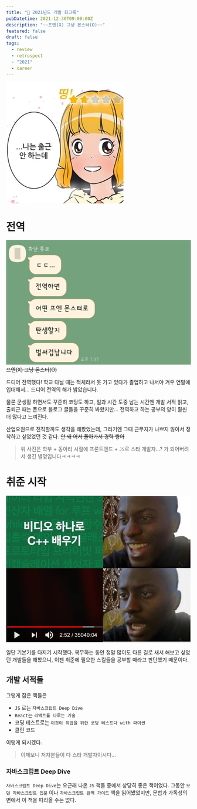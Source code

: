 ```yaml
---
title: "💬 2021년도 개발 회고록"
pubDatetime: 2021-12-30T09:00:00Z
description: "~~프엔(X) 그냥 몬스터(O)~~"
featured: false
draft: false
tags:
  - review
  - retrospect
  - "2021"
  - career
---
```


![썸네일](./thumbnail.jpg)

# 전역

![전역](./end_of_service.jpg)
~~프엔(X) 그냥 몬스터(O)~~

드디어 전역했다! 
학교 다닐 때는 적체라서 못 가고 있다가 졸업하고 나서야 겨우 연말에 입대해서... 드디어 전역의 해가 밝았습니다.

물론 군생활 하면서도 꾸준히 코딩도 하고, 일과 시간 도중 남는 시간엔 개발 서적 읽고, 출퇴근 때는 폰으로 블로그 글들을 꾸준히 봐왔지만... 전역하고 하는 공부의 양이 훨씬 더 많다고 느껴진다.

산업요원으로 전직할까도 생각을 해봤었는데, 그러기엔 그때 근무지가 나쁘지 않아서 정착하고 싶었었던 것 같다.
~~안 돼 어서 돌아가서 경력 쌓아~~

> 위 사진은 학부 + 동아리 시절에 프론트엔드 + `JS`로 스타 개발자...? 가 되어버려서 생긴 별명입니다ㅋㅋㅋㅋ

# 취준 시작

![취준](./study.jpg)

일단 기본기를 다지기 시작했다.
복무하는 동안 정말 많이도 다른 길로 새서 해보고 싶었던 개발들을 해봤으니, 이젠 취준에 필요한 스킬들을 공부할 때라고 판단했기 때문이다.

## 개발 서적들

그렇게 잡은 책들은

- `JS` 로는 `자바스크립트 Deep Dive` 
- `React`는 `리액트를 다루는 기술`
- 코딩 테스트로는 `이것이 취업을 위한 코딩 테스트다 with 파이썬`
- 클린 코드

이렇게 되시겠다. 

> 이제보니 저자분들이 다 스타 개발자이시다...

### 자바스크립트 Deep Dive

`자바스크립트 Deep Dive`는 요근래 나온 `JS` 책들 중에서 상당히 좋은 책이었다. 그동안 `모던 자바스크립트 입문` 이나 `자바스크립트 완벽 가이드` 책을 읽어봤었지만, 문법과 가독성의 면에서 이 책을 따라올 수는 없다.